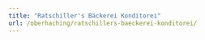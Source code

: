 ```yaml
---
title: "Ratschiller's Bäckerei Konditorei"
url: /oberhaching/ratschillers-baeckerei-konditorei/
---
```

